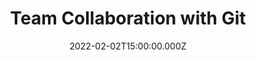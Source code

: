 ---
title: Team Collaboration with Git
description: Description here
date: 2022-02-02T15:00:00.000Z
released: false
---